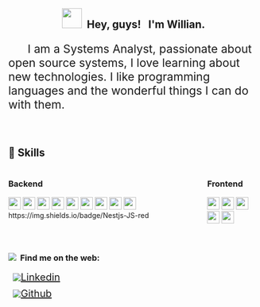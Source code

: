 <h2 style="text-align: center;"><img height="40px" src="https://i1.wp.com/blog.joypixels.com/content/images/2019/06/waving_hand_sign_1024.gif"/>&nbsp; Hey, guys! &nbsp; I'm Willian. </h2> 
<p style="font-size: 23px;">&nbsp;&nbsp;&nbsp;&nbsp;&nbsp;&nbsp;I am a Systems Analyst, passionate about open source systems, I love learning about new technologies. I like programming languages and the wonderful things I can do with them.
</p>

</br>
<!-- LinkedIn:  -->

<h2>🚀 Skills</h2>
<div style="display:flex">    

<div>
<h3>Backend</h3>
    <img src="https://img.shields.io/badge/Python-3776AB?style=for-the-badge&logo=python&logoColor=white" height="25"/>
    <img src="https://img.shields.io/badge/JavaScript-F7DF1E?style=for-the-badge&logo=javascript&logoColor=black" height="25"/>
    <img src="https://img.shields.io/badge/PostgreSQL-316192?style=for-the-badge&logo=postgresql&logoColor=white" height="25"/>
    <img src="https://img.shields.io/badge/MySQL-00000F?style=for-the-badge&logo=mysql&logoColor=white" height="25"/>
    <img src="https://img.shields.io/badge/Git-F05032?style=for-the-badge&logo=git&logoColor=white" height="25"/>
    <img src="https://img.shields.io/badge/pycharm-143?style=for-the-badge&logo=pycharm&logoColor=black&color=black&labelColor=yellow" height="25"/>
    <img src="https://img.shields.io/badge/Node.js-43853D?style=for-the-badge&logo=node-dot-js&logoColor=white" height="25"/>
    <img src="https://img.shields.io/badge/Node.js-43853D?style=for-the-badge&logo=node-dot-js&logoColor=white" height="25"/>
    <img src="https://img.shields.io/badge/Node.js-43853D?style=for-the-badge&logo=nestjs&logoColor=white" height="25"/>
    https://img.shields.io/badge/Nestjs-JS-red

</div>

<div>
<h3>Frontend</h3>


<img src="https://img.shields.io/badge/next.js-000000?style=for-the-badge&logo=nextdotjs&logoColor=white" height="25"/>

<img src="https://img.shields.io/badge/Visual_Studio_Code-0078D4?style=for-the-badge&logo=visual%20studio%20code&logoColor=white" height="25"/>

<img src="https://img.shields.io/badge/React-20232A?style=for-the-badge&logo=react&logoColor=61DAFB" height="25"/>

<img src="https://img.shields.io/badge/React_Native-20232A?style=for-the-badge&logo=react&logoColor=61DAFB" height="25"/>

<img src="https://img.shields.io/badge/Material--UI-0081CB?style=for-the-badge&logo=material-ui&logoColor=white" height="25"/>
</div>

</div>
</br>  
</br>  

<h3> <img src="https://img.icons8.com/glyph-neue/30/4a90e2/internet.png"/>&nbsp;&nbsp;Find me on the web:</h3>


<a style="display: flex; align-items: center; font-size: 20px; text-decoration: underline; margin-left: 9px; margin-bottom: 9px;" href="https://www.linkedin.com/in/willian-cae/">
<img src="https://img.icons8.com/color/30/000000/linkedin.png"/>
Linkedin
</a>
<a style="display: flex; align-items: center; font-size: 20px; text-decoration: underline; margin-left: 9px;" href="https://github.com/williancae">
<img src="https://img.icons8.com/ios-filled/30/000000/github.png"/>
Github
</a>








